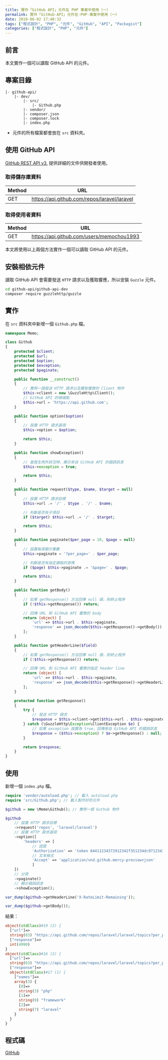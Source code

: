 ```yaml
---
title: 實作「GitHub API」元件在 PHP 專案中使用（一）
permalink: 實作「GitHub-API」元件在-PHP-專案中使用（一）
date: 2018-06-02 17:40:32
tags: ["程式設計", "PHP", "元件", "GitHub", "API", "Packagist"]
categories: ["程式設計", "PHP", "元件"]
---
```


## 前言

本文實作一個可以讀取 GitHub API 的元件。

## 專案目錄

```
|- github-api/
    |- dev/
        |- src/
            |- Github.php
        |- vendor/
        |- composer.json
        |- composer.lock
        |- index.php

```

- 元件的所有檔案都會放在 `src` 資料夾。

## 使用 GitHub API

[GitHub REST API v3.](https://developer.github.com/v3/) 提供詳細的文件供開發者使用。

### 取得儲存庫資料

| Method | URL |
| --- | --- |
| GET | <https://api.github.com/repos/laravel/laravel> |

### 取得使用者資料

| Method | URL |
| --- | --- |
| GET | <https://api.github.com/users/memochou1993> |

本文將使用以上兩個方法實作一個可以讀取 GitHub API 的元件。

## 安裝相依元件

讀取 GitHub API 會需要發送 `HTTP` 請求以及獲取響應，所以安裝 `Guzzle` 元件。

```BASH
cd github-api/github-api-dev
composer require guzzlehttp/guzzle
```

## 實作

在 `src` 資料夾中新增一個 `Github.php` 檔。

```PHP
namespace Memo;

class Github
{
    protected $client;
    protected $url;
    protected $option;
    protected $exception;
    protected $paginate;

    public function __construct()
    {
        // 實例一個發送 HTTP 請求以及獲取響應的 Client 物件
        $this->client = new \GuzzleHttp\Client();
        // GitHub API 的根端點
        $this->url = 'https://api.github.com';
    }

    public function option($option)
    {
        // 設置 HTTP 請求選項
        $this->option = $option;

        return $this;
    }

    public function showException()
    {
        // 當發生例外狀況時，顯示來自 GitHub API 的錯誤訊息
        $this->exception = true;

        return $this;
    }

    public function request($type, $name, $target = null)
    {
        // 設置 HTTP 請求目標
        $this->url .= '/' . $type . '/' . $name;

        // 判斷是否有子項目
        if ($target) $this->url .= '/' . $target;

        return $this;
    }

    public function paginate($per_page = 10, $page = null)
    {
        // 設置每頁顯示筆數
        $this->paginate = '?per_page=' . $per_page;

        // 判斷是否有指定讀取的頁瑪
        if ($page) $this->paginate .= '&page=' . $page;

        return $this;
    }

    public function getBody()
    {
        // 如果 getResponse() 方法回傳 null 値，則終止程序
        if (!$this->getResponse()) return;

        // 回傳 URL 和 GitHub API 響應的 body
        return (object) [
            'url' => $this->url . $this->paginate,
            'response' => json_decode($this->getResponse()->getBody())
        ];
    }

    public function getHeaderLine($field)
    {
        // 如果 getResponse() 方法回傳 null 値，則終止程序
        if (!$this->getResponse()) return;

        // 回傳 URL 和 GitHub API 響應的指定 header line
        return (object) [
            'url' => $this->url . $this->paginate,
            'response' => json_decode($this->getResponse()->getHeaderLine($field))
        ];
    }

    protected function getResponse()
    {
        try {
            // 發送 HTTP 請求
            $response = $this->client->get($this->url . $this->paginate, $this->option);
        } catch (\GuzzleHttp\Exception\ClientException $e) {
            // 如果 exception 設置為 true，回傳來自 GitHub API 的錯誤訊息
            $response = ($this->exception) ? $e->getResponse() : null;
        }

        return $response;
    }
}
```

## 使用

新增一個 `index.php` 檔。

```PHP
require 'vendor/autoload.php'; // 載入 autoload.php
require 'src/Github.php'; // 載入製作好的元件

$github = new \Memo\Github(); // 實例一個 Guthub 物件

$github
    // 設置 HTTP 請求目標
    ->request('repos', 'laravel/laravel')
    // 設置 HTTP 請求選項
    ->option([
        'headers' => [
            // 認證
            'Authorization' => 'token 84411234372912342f351234dc9712343b301234',
            // 文本格式
            'Accept' => 'application/vnd.github.mercy-preview+json'
            ]
    ])
    // 分頁
    ->paginate()
    // 顯示錯誤訊息
    ->showException();

var_dump($github->getHeaderLine('X-RateLimit-Remaining'));

var_dump($github->getBody());
```

結果：

```PHP
object(stdClass)#19 (2) {
  ["url"]=>
  string(63) "https://api.github.com/repos/laravel/laravel/topics?per_page=10"
  ["response"]=>
  int(4990)
}
object(stdClass)#16 (2) {
  ["url"]=>
  string(63) "https://api.github.com/repos/laravel/laravel/topics?per_page=10"
  ["response"]=>
  object(stdClass)#17 (1) {
    ["names"]=>
    array(3) {
      [0]=>
      string(3) "php"
      [1]=>
      string(9) "framework"
      [2]=>
      string(7) "laravel"
    }
  }
}
```

## 程式碼

[GitHub](https://github.com/memochou1993/github-api)
